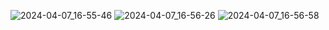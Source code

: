 ![2024-04-07_16-55-46](https://github.com/AnastasiiaFedchenko/MDPL/assets/61208152/8ca8f33f-4d2a-4111-aedd-554c2e8c74f7)
![2024-04-07_16-56-26](https://github.com/AnastasiiaFedchenko/MDPL/assets/61208152/4b530323-ce89-4a0d-8636-1ad587fedf2a)
![2024-04-07_16-56-58](https://github.com/AnastasiiaFedchenko/MDPL/assets/61208152/cb2e6770-7b47-4f54-8c74-c21c7e90ae12)
